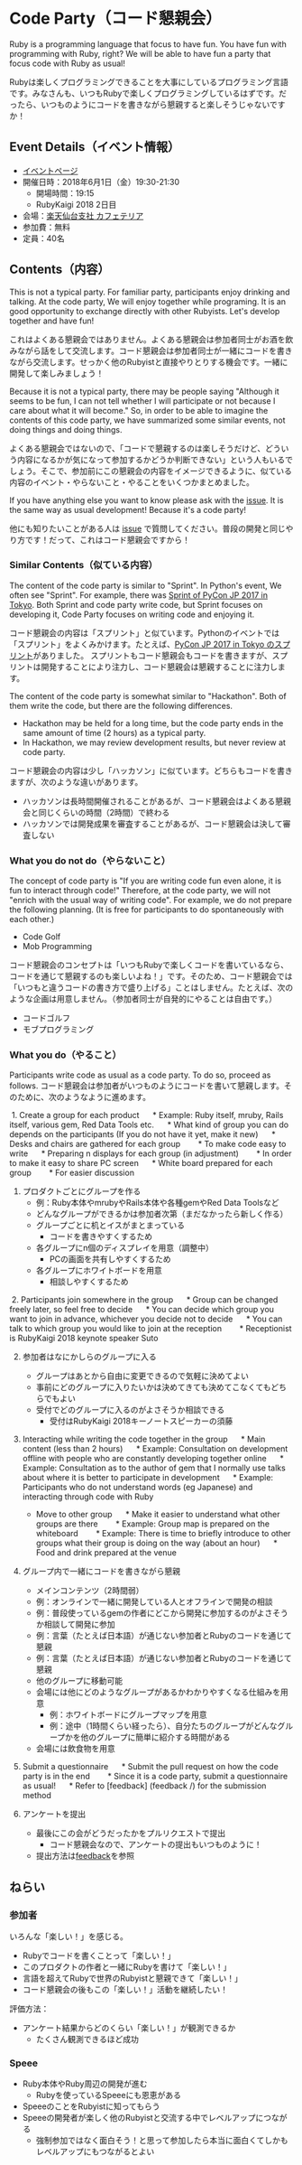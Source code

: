 # Code Party（コード懇親会）

Ruby is a programming language that focus to have fun. You have fun with programming with Ruby, right? We will be able to have fun a party that focus code with Ruby as usual!

Rubyは楽しくプログラミングできることを大事にしているプログラミング言語です。みなさんも、いつもRubyで楽しくプログラミングしているはずです。だったら、いつものようにコードを書きながら懇親すると楽しそうじゃないですか！

## Event Details（イベント情報）

  * [イベントページ](https://speee.connpass.com/event/85676)
  * 開催日時：2018年6月1日（金）19:30-21:30
    * 開場時間：19:15
    * RubyKaigi 2018 2日目
  * 会場：[楽天仙台支社 カフェテリア](https://corp.rakuten.co.jp/about/map/index__p2.html)
  * 参加費：無料
  * 定員：40名

## Contents（内容）

This is not a typical party. For familiar party, participants enjoy drinking and talking. At the code party, We will enjoy together while programing. It is an good opportunity to exchange directly with other Rubyists. Let's develop together and have fun!

これはよくある懇親会ではありません。よくある懇親会は参加者同士がお酒を飲みながら話をして交流します。コード懇親会は参加者同士が一緒にコードを書きながら交流します。せっかく他のRubyistと直接やりとりする機会です。一緒に開発して楽しみましょう！

Because it is not a typical party, there may be people saying "Although it seems to be fun, I can not tell whether I will participate or not because I care about what it will become." 
So, in order to be able to imagine the contents of this code party, we have summarized some similar events, not doing things and doing things.

よくある懇親会ではないので、「コードで懇親するのは楽しそうだけど、どういう内容になるかが気になって参加するかどうか判断できない」という人もいるでしょう。そこで、参加前にこの懇親会の内容をイメージできるように、似ている内容のイベント・やらないこと・やることをいくつかまとめました。

If you have anything else you want to know please ask with the [issue](https://github.com/speee/code-party/issues). It is the same way as usual development! Because it's a code party!

他にも知りたいことがある人は [issue](https://github.com/speee/code-party/issues) で質問してください。普段の開発と同じやり方です！だって、これはコード懇親会ですから！


### Similar Contents（似ている内容）

The content of the code party is similar to "Sprint". In Python's event, We often see "Sprint". For example, there was [Sprint of PyCon JP 2017 in Tokyo](https://pycon.jp/2017/en/events/sprint/).
Both Sprint and code party write code, but Sprint focuses on developing it, Code Party focuses on writing code and enjoying it.

コード懇親会の内容は「スプリント」と似ています。Pythonのイベントでは「スプリント」をよくみかけます。たとえば、[PyCon JP 2017 in Tokyo のスプリント](https://pycon.jp/2017/ja/events/sprint/)がありました。
スプリントもコード懇親会もコードを書きますが、スプリントは開発することにより注力し、コード懇親会は懇親することに注力します。


The content of the code party is somewhat similar to "Hackathon". Both of them write the code, but there are the following differences.
  
  * Hackathon may be held for a long time, but the code party ends in the same amount of time (2 hours) as a typical party.
  * In Hackathon, we may review development results, but never review at code party.

コード懇親会の内容は少し「ハッカソン」に似ています。どちらもコードを書きますが、次のような違いがあります。

  * ハッカソンは長時間開催されることがあるが、コード懇親会はよくある懇親会と同じくらいの時間（2時間）で終わる
  * ハッカソンでは開発成果を審査することがあるが、コード懇親会は決して審査しない


### What you do not do（やらないこと）

The concept of code party is "If you are writing code fun even alone, it is fun to interact through code!"
Therefore, at the code party, we will not "enrich with the usual way of writing code". For example, we do not prepare the following planning. (It is free for participants to do spontaneously with each other.)

  * Code Golf
  * Mob Programming
  
コード懇親会のコンセプトは「いつもRubyで楽しくコードを書いているなら、コードを通じて懇親するのも楽しいよね！」です。そのため、コード懇親会では「いつもと違うコードの書き方で盛り上げる」ことはしません。たとえば、次のような企画は用意しません。（参加者同士が自発的にやることは自由です。）

  * コードゴルフ
  * モブプログラミング

### What you do（やること）

Participants write code as usual as a code party. To do so, proceed as follows.
コード懇親会は参加者がいつものようにコードを書いて懇親します。そのために、次のようなように進めます。


 1. Create a group for each product
     * Example: Ruby itself, mruby, Rails itself, various gem, Red Data Tools etc.
     * What kind of group you can do depends on the participants (If you do not have it yet, make it new)
     * Desks and chairs are gathered for each group
       * To make code easy to write
     * Preparing n displays for each group (in adjustment)
       * In order to make it easy to share PC screen
     * White board prepared for each group
       * For easier discussion
       
  1. プロダクトごとにグループを作る
     * 例：Ruby本体やmrubyやRails本体や各種gemやRed Data Toolsなど
     * どんなグループができるかは参加者次第（まだなかったら新しく作る）
     * グループごとに机とイスがまとまっている
       * コードを書きやすくするため
     * 各グループにn個のディスプレイを用意（調整中）
       * PCの画面を共有しやすくするため
     * 各グループにホワイトボードを用意
       * 相談しやすくするため
  
  2. Participants join somewhere in the group
     * Group can be changed freely later, so feel free to decide
     * You can decide which group you want to join in advance, whichever you decide not to decide
     * You can talk to which group you would like to join at the reception
       * Receptionist is RubyKaigi 2018 keynote speaker Suto
       
  2. 参加者はなにかしらのグループに入る
     * グループはあとから自由に変更できるので気軽に決めてよい
     * 事前にどのグループに入りたいかは決めてきても決めてこなくてもどちらでもよい
     * 受付でどのグループに入るのがよさそうか相談できる
       * 受付はRubyKaigi 2018キーノートスピーカーの須藤
  
  3. Interacting while writing the code together in the group
     * Main content (less than 2 hours)
     * Example: Consultation on development offline with people who are constantly developing together online
     * Example: Consultation as to the author of gem that I normally use talks about where it is better to participate in development
     * Example: Participants who do not understand words (eg Japanese) and interacting through code with Ruby
     * Move to other group
     * Make it easier to understand what other groups are there
       * Example: Group map is prepared on the whiteboard
       * Example: There is time to briefly introduce to other groups what their group is doing on the way (about an hour)
     * Food and drink prepared at the venue
  
  3. グループ内で一緒にコードを書きながら懇親
     * メインコンテンツ（2時間弱）
     * 例：オンラインで一緒に開発している人とオフラインで開発の相談
     * 例：普段使っているgemの作者にどこから開発に参加するのがよさそうか相談して開発に参加
     * 例：言葉（たとえば日本語）が通じない参加者とRubyのコードを通じて懇親
     * 例：言葉（たとえば日本語）が通じない参加者とRubyのコードを通じて懇親
     * 他のグループに移動可能
     * 会場には他にどのようなグループがあるかわかりやすくなる仕組みを用意
       * 例：ホワイトボードにグループマップを用意
       * 例：途中（1時間くらい経ったら）、自分たちのグループがどんなグループかを他のグループに簡単に紹介する時間がある
     * 会場には飲食物を用意
     
  4. Submit a questionnaire
     * Submit the pull request on how the code party is in the end
       * Since it is a code party, submit a questionnaire as usual!
     * Refer to [feedback] (feedback /) for the submission method
  
  4. アンケートを提出
     * 最後にこの会がどうだったかをプルリクエストで提出
       * コード懇親会なので、アンケートの提出もいつものように！
     * 提出方法は[feedback](feedback/)を参照

## ねらい

### 参加者

いろんな「楽しい！」を感じる。

  * Rubyでコードを書くことって「楽しい！」
  * このプロダクトの作者と一緒にRubyを書けて「楽しい！」
  * 言語を超えてRubyで世界のRubyistと懇親できて「楽しい！」
  * コード懇親会の後もこの「楽しい！」活動を継続したい！

評価方法：

  * アンケート結果からどのくらい「楽しい！」が観測できるか
    * たくさん観測できるほど成功

### Speee

  * Ruby本体やRuby周辺の開発が進む
    * Rubyを使っているSpeeeにも恩恵がある
  * SpeeeのことをRubyistに知ってもらう
  * Speeeの開発者が楽しく他のRubyistと交流する中でレベルアップにつながる
    * 強制参加ではなく面白そう！と思って参加したら本当に面白くてしかもレベルアップにもつながるとよい
